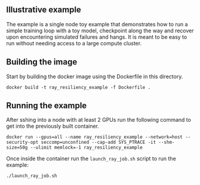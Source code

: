 ## Illustrative example

The example is a single node toy example that demonstrates how to run a simple training loop with a toy model, checkpoint along the way and recover upon encountering simulated failures and hangs. It is meant to be easy to run without needing access to a large compute cluster. 

## Building the image

Start by building the docker image using the Dockerfile in this directory.

```shell
docker build -t ray_resiliency_example -f Dockerfile .
```

## Running the example

 After sshing into a node with at least 2 GPUs run the following command to get into the previously built container.

```shell
docker run --gpus=all --name ray_resiliency_example --network=host --security-opt seccomp=unconfined --cap-add SYS_PTRACE -it --shm-size=50g --ulimit memlock=-1 ray_resiliency_example
```

Once inside the container run the `launch_ray_job.sh` script to run the example:

```shell
./launch_ray_job.sh
```
